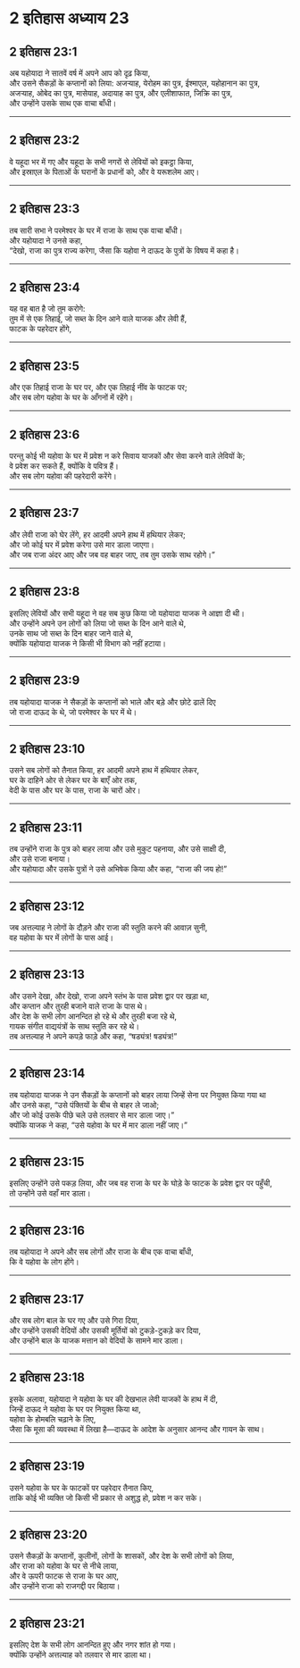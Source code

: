 # 2 इतिहास अध्याय 23

## 2 इतिहास 23:1

अब यहोयादा ने सातवें वर्ष में अपने आप को दृढ़ किया,  
और उसने सैकड़ों के कप्तानों को लिया: अजऱ्याह, येरोहम का पुत्र, ईश्माएल, यहोहानान का पुत्र,  
अजऱ्याह, ओबेद का पुत्र, मासेयाह, अदायाह का पुत्र, और एलीशाफात, जिक्रि का पुत्र,  
और उन्होंने उसके साथ एक वाचा बाँधी।

---

## 2 इतिहास 23:2

वे यहूदा भर में गए और यहूदा के सभी नगरों से लेवियों को इकट्ठा किया,  
और इस्राएल के पिताओं के घरानों के प्रधानों को, और वे यरूशलेम आए।

---

## 2 इतिहास 23:3

तब सारी सभा ने परमेश्वर के घर में राजा के साथ एक वाचा बाँधी।  
और यहोयादा ने उनसे कहा,  
“देखो, राजा का पुत्र राज्य करेगा, जैसा कि यहोवा ने दाऊद के पुत्रों के विषय में कहा है।

---

## 2 इतिहास 23:4

यह वह बात है जो तुम करोगे:  
तुम में से एक तिहाई, जो सब्त के दिन आने वाले याजक और लेवी हैं,  
फाटक के पहरेदार होंगे,

---

## 2 इतिहास 23:5

और एक तिहाई राजा के घर पर, और एक तिहाई नींव के फाटक पर;  
और सब लोग यहोवा के घर के आँगनों में रहेंगे।

---

## 2 इतिहास 23:6

परन्तु कोई भी यहोवा के घर में प्रवेश न करे सिवाय याजकों और सेवा करने वाले लेवियों के;  
वे प्रवेश कर सकते हैं, क्योंकि वे पवित्र हैं।  
और सब लोग यहोवा की पहरेदारी करेंगे।

---

## 2 इतिहास 23:7

और लेवी राजा को घेर लेंगे, हर आदमी अपने हाथ में हथियार लेकर;  
और जो कोई घर में प्रवेश करेगा उसे मार डाला जाएगा।  
और जब राजा अंदर आए और जब वह बाहर जाए, तब तुम उसके साथ रहोगे।”

---

## 2 इतिहास 23:8

इसलिए लेवियों और सभी यहूदा ने वह सब कुछ किया जो यहोयादा याजक ने आज्ञा दी थी।  
और उन्होंने अपने उन लोगों को लिया जो सब्त के दिन आने वाले थे,  
उनके साथ जो सब्त के दिन बाहर जाने वाले थे,  
क्योंकि यहोयादा याजक ने किसी भी विभाग को नहीं हटाया।

---

## 2 इतिहास 23:9

तब यहोयादा याजक ने सैकड़ों के कप्तानों को भाले और बड़े और छोटे ढालें दिए  
जो राजा दाऊद के थे, जो परमेश्वर के घर में थे।

---

## 2 इतिहास 23:10

उसने सब लोगों को तैनात किया, हर आदमी अपने हाथ में हथियार लेकर,  
घर के दाहिने ओर से लेकर घर के बाएँ ओर तक,  
वेदी के पास और घर के पास, राजा के चारों ओर।

---

## 2 इतिहास 23:11

तब उन्होंने राजा के पुत्र को बाहर लाया और उसे मुकुट पहनाया, और उसे साक्षी दी,  
और उसे राजा बनाया।  
और यहोयादा और उसके पुत्रों ने उसे अभिषेक किया और कहा, “राजा की जय हो!”

---

## 2 इतिहास 23:12

जब अत्तल्याह ने लोगों के दौड़ने और राजा की स्तुति करने की आवाज़ सुनी,  
वह यहोवा के घर में लोगों के पास आई।

---

## 2 इतिहास 23:13

और उसने देखा, और देखो, राजा अपने स्तंभ के पास प्रवेश द्वार पर खड़ा था,  
और कप्तान और तुरही बजाने वाले राजा के पास थे।  
और देश के सभी लोग आनन्दित हो रहे थे और तुरही बजा रहे थे,  
गायक संगीत वाद्ययंत्रों के साथ स्तुति कर रहे थे।  
तब अत्तल्याह ने अपने कपड़े फाड़े और कहा, “षड्यंत्र! षड्यंत्र!”

---

## 2 इतिहास 23:14

तब यहोयादा याजक ने उन सैकड़ों के कप्तानों को बाहर लाया जिन्हें सेना पर नियुक्त किया गया था  
और उनसे कहा, “उसे पंक्तियों के बीच से बाहर ले जाओ;  
और जो कोई उसके पीछे चले उसे तलवार से मार डाला जाए।”  
क्योंकि याजक ने कहा, “उसे यहोवा के घर में मार डाला नहीं जाए।”

---

## 2 इतिहास 23:15

इसलिए उन्होंने उसे पकड़ लिया, और जब वह राजा के घर के घोड़े के फाटक के प्रवेश द्वार पर पहुँची,  
तो उन्होंने उसे वहाँ मार डाला।

---

## 2 इतिहास 23:16

तब यहोयादा ने अपने और सब लोगों और राजा के बीच एक वाचा बाँधी,  
कि वे यहोवा के लोग होंगे।

---

## 2 इतिहास 23:17

और सब लोग बाल के घर गए और उसे गिरा दिया,  
और उन्होंने उसकी वेदियों और उसकी मूर्तियों को टुकड़े-टुकड़े कर दिया,  
और उन्होंने बाल के याजक मत्तान को वेदियों के सामने मार डाला।

---

## 2 इतिहास 23:18

इसके अलावा, यहोयादा ने यहोवा के घर की देखभाल लेवी याजकों के हाथ में दी,  
जिन्हें दाऊद ने यहोवा के घर पर नियुक्त किया था,  
यहोवा के होमबलि चढ़ाने के लिए,  
जैसा कि मूसा की व्यवस्था में लिखा है—दाऊद के आदेश के अनुसार आनन्द और गायन के साथ।

---

## 2 इतिहास 23:19

उसने यहोवा के घर के फाटकों पर पहरेदार तैनात किए,  
ताकि कोई भी व्यक्ति जो किसी भी प्रकार से अशुद्ध हो, प्रवेश न कर सके।

---

## 2 इतिहास 23:20

उसने सैकड़ों के कप्तानों, कुलीनों, लोगों के शासकों, और देश के सभी लोगों को लिया,  
और राजा को यहोवा के घर से नीचे लाया,  
और वे ऊपरी फाटक से राजा के घर आए,  
और उन्होंने राजा को राजगद्दी पर बिठाया।

---

## 2 इतिहास 23:21

इसलिए देश के सभी लोग आनन्दित हुए और नगर शांत हो गया।  
क्योंकि उन्होंने अत्तल्याह को तलवार से मार डाला था।
